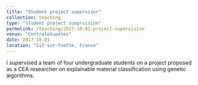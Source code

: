 ```yaml
---
title: "Student project supervisor"
collection: teaching
type: "Student project sueprvision"
permalink: /teaching/2017-10-01-project-supervision
venue: "CentraleSupélec"
date: 2017-10-01
location: "Gif-sur-Yvette, France"
---
```

I supervised a team of four undergraduate students on a project proposed as a CEA researcher on explainable material classification using genetic algorithms.
